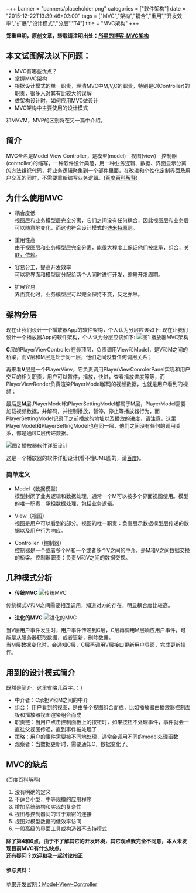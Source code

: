 +++
banner = "banners/placeholder.png"
categories = ["软件架构"]
date = "2015-12-22T13:39:46+02:00"
tags = ["MVC","架构","耦合","重用","开发效率","扩展","设计模式","分层","T4"]
title = "MVC架构"
+++

**郑重申明，原创文章，转载请注明出处：[彤星的博客-MVC架构](linjinxing.cn/2015/12/22/mvc架构/)**

## 本文试图解决以下问题：
- MVC有哪些优点？
- 掌握MVC架构
- 根据设计模式的单一职责，理清MVC中M,V,C的职责，特别是C(Controller)的职责，很多人对其有比较大的误解
- 做架构设计时，如何应用MVC做设计
- MVC架构中主要使用的设计模式

和MVVM，MVP的区别将在另一篇中介绍。


## 简介
MVC全名是Model View Controller，是模型(model)－视图(view)－控制器(controller)的缩写，一种软件设计典范，用一种业务逻辑、数据、界面显示分离的方法组织代码，将业务逻辑聚集到一个部件里面，在改进和个性化定制界面及用户交互的同时，不需要重新编写业务逻辑。[(百度百科解释)](http://baike.baidu.com/view/5432454.htm?fromtitle=mvc&fromid=85990&type=syn)

## 为什么使用MVC
* 耦合度低<br>
   视图层和业务模型层完全分离，它们之间没有任何耦合，因此视图层和业务层可以随意地变化，而这也符合设计模式的[迪米特原则](http://baike.baidu.com/view/823220.htm)。

* 重用性高<br>
  由于视图层和业务模型层完全分离，能很大程度上保证他们被[继承，组合，关联，依赖](http://blog.csdn.net/kevin_darkelf/article/details/11371353)。

* 容易分工，提高开发效率<br>
  可以将界面和模型层分配给两个人同时进行开发，缩短开发周期。

* 扩展容易<br>
  界面变化时，业务模型层可以完全保持不变，反之亦然。

## 架构分层
现在让我们设计一个播放器App的软件架构，个人认为分层应该如下:
现在让我们设计一个播放器App的软件架构，个人认为分层应该如下:
![图1 播放器MVC架构](../../../../images/player_achitecture.png)

**C**层的PlayerViewController在最顶层，负责调用View和Model，是V和M之间的桥梁，而V层和M层是处于同一层，他们之间没有任何调用关系；

再来看**V**层是一个PlayerView，它负责调用PlayerViewConrolerPanel实现和用户交互的相关职责，用户可以暂停，播放，快进，查看播放进度等等，而PlayerViewRender负责渲染PlayerModel解码的视频数据，也就是用户看到的视频；

最后是**M**层,PlayerModel和PlayerSettingModel都属于M层，PlayerModel需要加载视频数据，并解码，并控制播放，暂停，停止等播放器行为，而PlayerSettingModel记录了之前播放的地址以及播放的进度，请注意，这里PlayerModel和PlayerSettingModel也在同一层，他们之间没有任何的调用关系，都是通过C层传递数据。

![图2 播放器软件详细设计](../../../../images/player_uml.png)

这是一个播放器的软件详细设计(看不懂UML图的，请[百度](https://www.baidu.com/s?wd=uml&rsv_spt=1&rsv_iqid=0xc60657990001b0a9&issp=1&f=8&rsv_bp=0&rsv_idx=2&ie=utf-8&tn=baiduhome_pg&rsv_enter=1&rsv_sug3=2&rsv_sug1=2))。

### 简单定义
* Model（数据模型）<br>
模型封闭了业务逻辑和数据处理，通常一个M可以被多个界面视图使用。模型的唯一职责：承担数据处理，包括业务逻辑。

* View（视图）<br>
视图是用户可以看到的部分。视图的唯一职责：负责展示数据模型层传递的数据以及用户行为响应。

* Controller（控制器）<br>
控制器是一个或者多个M和一个或者多个V之间的中介，是M和V之间数据交换的桥梁。控制器职责：负责M和V之间的数据交换。

## 几种模式分析
- **传统MVC**
![传统MVC](../../../../images/traditional_mvc.gif)

传统模式V和M之间需要相互调用，知道对方的存在，明显耦合度比较高。

- **进化的MVC**
![进化的MVC](../../../../images/model_view_controller_2x.png)

当V层用户事件发生时，用户事件传递到C层，C层再调用M层响应用户事件，可能是从服务器获取数据，或者更新，删除数据。<br>
当M层数据变化时，会通知C层，C层再调用V层接口更新用户界面，完成更新操作。

## 用到的设计模式简介
既然是简介，这里省略几百字。：）

- 中介者：C承担V和M之间的中介
- 组合： 用户看到的视图，是由多个视图组合而成，比如播放器由播放器控制面板和播放器视图渲染组合而成
- 职责链：当用户点击控制面板上的按钮时，如果按钮不处理事件，事件就会一直往父视图传递，直到事件被处理了
- 策略：用户的事件需要被不同地处理，通常会调用不同的model处理函数
- 观察者：当数据更新时，需要通知C，数据变化了。

## MVC的缺点

[(百度百科解释)](http://baike.baidu.com/view/5432454.htm?fromtitle=mvc&fromid=85990&type=syn#6_2)

1. 没有明确的定义
2. 不适合小型，中等规模的应用程序
3. 增加系统结构和实现的复杂性
4. 视图与控制器间的过于紧密的连接
5. 视图对模型数据的低效率访问
6. 一般高级的界面工具或构造器不支持模式

**除了第4和6点，由于不了解其它的开发环境，其它观点我完全不同意，本人未发现目前MVC有什么缺点。<br>
还有疑问？欢迎和我一起讨论指正**




#### 参与资料：

[苹果开发官网：Model-View-Controller](https://developer.apple.com/library/ios/documentation/General/Conceptual/DevPedia-CocoaCore/MVC.html)




